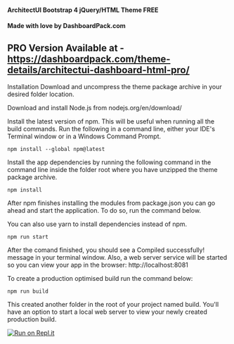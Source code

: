 #### ArchitectUI Bootstrap 4 jQuery/HTML Theme FREE
#### Made with love by DashboardPack.com

## PRO Version Available at - https://dashboardpack.com/theme-details/architectui-dashboard-html-pro/

Installation
Download and uncompress the theme package archive in your desired folder location.

Download and install Node.js from nodejs.org/en/download/

Install the latest version of npm. This will be useful when running all the build commands. Run the following in a command line, either your IDE's Terminal window or in a Windows Command Prompt.

                                                            
    npm install --global npm@latest
                                                            
                                                        
Install the app dependencies by running the following command in the command line inside the folder root where you have unzipped the theme package archive.


    npm install
                                                        
After npm finishes installing the modules from package.json you can go ahead and start the application. To do so, run the command below.

You can also use yarn to install dependencies instead of npm.


    npm run start
                                                        
After the comand finished, you should see a Compiled successfully! message in your terminal window. Also, a web server service will be started so you can view your app in the browser: http://localhost:8081

To create a production optimised build run the command below:


    npm run build
                                                        
This created another folder in the root of your project named build. You'll have an option to start a local web server to view your newly created production build.

[![Run on Repl.it](https://repl.it/badge/github/apathre/dashboardTest)](https://repl.it/github/apathre/dashboardTest)